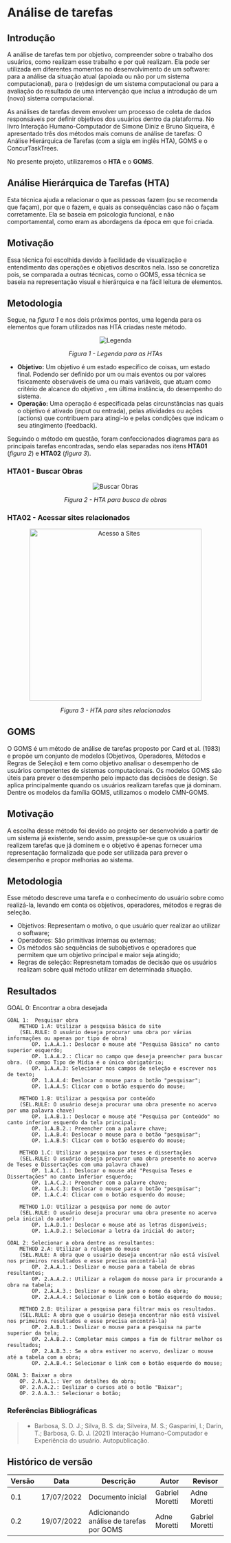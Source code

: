 # Análise de tarefas

## Introdução

A análise de tarefas tem por objetivo, compreender sobre o trabalho dos usuários, como realizam esse trabalho e por quê realizam. Ela pode ser utilizada em diferentes momentos no desenvolvimento de um software: para a análise da situação atual (apoiada ou não por um sistema computacional), para o (re)design de um sistema computacional ou para a avaliação do resultado de uma intervenção que inclua a introdução de um (novo) sistema computacional.

As análises de tarefas devem envolver um processo de coleta de dados responsáveis por definir objetivos dos usuários dentro da plataforma. No livro Interação Humano-Computador de Simone Diniz e Bruno Siqueira, é apresentado três dos métodos mais comuns de análise de tarefas: O Análise Hierárquica de Tarefas (com a sigla em inglês HTA), GOMS e o ConcurTaskTrees.

No presente projeto, utilizaremos o **HTA** e o **GOMS**.

## Análise Hierárquica de Tarefas (HTA)

Esta técnica ajuda a relacionar o que as pessoas fazem (ou se recomenda que façam), por que o fazem, e quais as consequências caso não o façam corretamente. Ela se baseia em psicologia funcional, e não comportamental, como eram as abordagens da época em que foi criada.

## Motivação

Essa técnica foi escolhida devido à facilidade de visualização e entendimento das operações e objetivos descritos nela. Isso se concretiza pois, se comparada a outras técnicas, como o GOMS, essa técnica se baseia na representação visual e hierárquica e na fácil leitura de elementos.
## Metodologia

Segue, na _figura 1_ e nos dois próximos pontos, uma legenda para os elementos que foram utilizados nas HTA criadas neste método.

<div align="center">
<img src="assets/imagens/analise-tarefas-legenda.svg" alt="Legenda">
    <p><i>Figura 1 - Legenda para as HTAs</i></p>
</div>

- **Objetivo:** Um objetivo é um estado específico de coisas, um estado final. Podendo ser definido por um ou mais eventos ou por valores fisicamente observáveis de uma ou mais variáveis, que atuam como critério de alcance do objetivo , em última instância, do desempenho do sistema.
- **Operação:** Uma operação é especificada pelas circunstâncias nas quais o objetivo é ativado (input ou entrada), pelas atividades ou ações (actions) que contribuem para atingí-lo e pelas condições que indicam o seu atingimento (feedback).

Seguindo o método em questão, foram confeccionados diagramas para as principais tarefas encontradas, sendo elas separadas nos itens **HTA01** (_figura 2_) e **HTA02** (_figura 3_).

### HTA01 - Buscar Obras

<div align="center">
<img src="assets/imagens/analise-tarefas-busca.svg" alt="Buscar Obras">
    <p><i>Figura 2 - HTA para busca de obras</i></p>
</div>

### HTA02 - Acessar sites relacionados

<div align="center">
<img src="assets/imagens/analise-tarefas-acesso.svg" alt="Acesso a Sites" width="400px">
 <p><i>Figura 3 - HTA para sites relacionados</i></p>
</div>


## GOMS
O GOMS é um método de análise de tarefas proposto por Card et al. (1983) e propõe um conjunto de modelos (Objetivos, Operadores, Métodos e Regras de Seleção) e tem como objetivo analisar o desempenho de usuários competentes de sistemas computacionais. Os modelos GOMS são úteis para prever o desempenho pelo impacto das decisões de design. Se aplica principalmente quando os usuários realizam tarefas que já dominam. Dentre os modelos da família GOMS, utilizamos o modelo CMN-GOMS.
## Motivação
A escolha desse método foi devido ao projeto ser desenvolvido a partir de um sistema já existente, sendo assim, pressupõe-se que os usuários realizem tarefas que já dominem e o objetivo é apenas fornecer uma representação formalizada que pode ser utilizada para prever o desempenho e propor melhorias ao sistema.

## Metodologia
Esse método descreve uma tarefa e o conhecimento do usuário sobre como realizá-la, levando em conta os objetivos, operadores, métodos e regras de seleção. 
- Objetivos: Representam o motivo, o que usuário quer realizar ao utilizar o software;
- Operadores: São primitivas internas ou externas;
- Os métodos são sequências de subobjetivos e operadores que permitem que um objetivo principal e maior seja atingido;
- Regras de seleção: Represnetam tomadas de decisão que os usuários realizam sobre qual método utilizar em determinada situação.

## Resultados 

GOAL 0: Encontrar a obra desejada 

    GOAL 1:  Pesquisar obra
        METHOD 1.A: Utilizar a pesquisa básica do site
        (SEL.RULE: O usuário deseja procurar uma obra por várias informações ou apenas por tipo de obra)
            OP. 1.A.A.1.: Deslocar o mouse até "Pesquisa Básica" no canto superior esquerdo;
            OP. 1.A.A.2.: Clicar no campo que deseja preencher para buscar obra. (O campo Tipo de Mídia é o único obrigatório;
            OP. 1.A.A.3: Selecionar nos campos de seleção e escrever nos de texto;
            OP. 1.A.A.4: Deslocar o mouse para o botão "pesquisar";
            OP. 1.A.A.5: Clicar com o botão esquerdo do mouse;

        METHOD 1.B: Utilizar a pesquisa por conteúdo
        (SEL.RULE: O usuário deseja procurar uma obra presente no acervo por uma palavra chave)
            OP. 1.A.B.1.: Deslocar o mouse até "Pesquisa por Conteúdo" no canto inferior esquerdo da tela principal;
            OP. 1.A.B.2.: Preencher com a palavre chave;
            OP. 1.A.B.4: Deslocar o mouse para o botão "pesquisar";
            OP. 1.A.B.5: Clicar com o botão esquerdo do mouse;
        
        METHOD 1.C: Utilizar a pesquisa por teses e dissertações
        (SEL.RULE: O usuário deseja procurar uma obra presente no acervo de Teses e Dissertações com uma palavra chave)
            OP. 1.A.C.1.: Deslocar o mouse até "Pesquisa Teses e Dissertações" no canto inferior esquerdo;
            OP. 1.A.C.2.: Preencher com a palavre chave;
            OP. 1.A.C.3: Deslocar o mouse para o botão "pesquisar";
            OP. 1.A.C.4: Clicar com o botão esquerdo do mouse;

        METHOD 1.D: Utilizar a pesquisa por nome do autor
        (SEL.RULE: O usuário deseja procurar uma obra presente no acervo pela inicial do autor)
            OP. 1.A.D.1.: Deslocar o mouse até as letras disponíveis;
            OP. 1.A.D.2.: Selecionar a letra da inicial do autor;

    GOAL 2: Selecionar a obra dentre as resultantes:
        METHOD 2.A: Utilizar a rolagem do mouse
        (SEL.RULE: A obra que o usuário deseja encontrar não está visível nos primeiros resultados e esse precisa encontrá-la)
            OP. 2.A.A.1.: Deslizar o mouse para a tabela de obras resultantes;
            OP. 2.A.A.2.: Utilizar a rolagem do mouse para ir procurando a obra na tabela;
            OP. 2.A.A.3.: Deslizar o mouse para o nome da obra;
            OP. 2.A.A.4.: Selecionar o link com o botão esquerdo do mouse;

        METHOD 2.B: Utilizar a pesquisa para filtrar mais os resultados.
        (SEL.RULE: A obra que o usuário deseja encontrar não está visível nos primeiros resultados e esse precisa encontrá-la)
            OP. 2.A.B.1.: Deslizar o mouse para a pesquisa na parte superior da tela;
            OP. 2.A.B.2.: Completar mais campos a fim de filtrar melhor os resultados;
            OP. 2.A.B.3.: Se a obra estiver no acervo, deslizar o mouse até a tabela com a obra;
            OP. 2.A.B.4.: Selecionar o link com o botão esquerdo do mouse;

    GOAL 3: Baixar a obra
        OP. 2.A.A.1.: Ver os detalhes da obra;
        OP. 2.A.A.2.: Deslizar o cursos até o botão "Baixar";
        OP. 2.A.A.3.: Selecionar o botão;



### Referências Bibliográficas

> - Barbosa, S. D. J.; Silva, B. S. da; Silveira, M. S.; Gasparini, I.; Darin, T.; Barbosa, G. D. J. (2021) Interação
Humano-Computador e Experiência do usuário. Autopublicação.

## Histórico de versão

| Versão | Data       | Descrição                                 | Autor        | Revisor   |
| ------ | ---------- | ----------------------------------------- | ------------ | --------- |
| 0.1    | 17/07/2022 | Documento inicial                         | Gabriel Moretti    | Adne Moretti |
| 0.2    | 19/07/2022 | Adicionando análise de tarefas por GOMS   | Adne Moretti | Gabriel Moretti 
